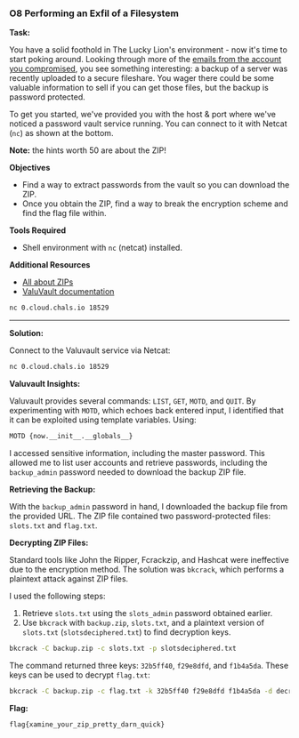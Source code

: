 ### O8 Performing an Exfil of a Filesystem

**Task:**

You have a solid foothold in The Lucky Lion's environment - now it's time to start poking around. Looking through more of the [emails from the account you compromised](https://target-httpd.chals.io/webmail/webmail-inbox.html), you see something interesting: a backup of a server was recently uploaded to a secure fileshare. You wager there could be some valuable information to sell if you can get those files, but the backup is password protected.

To get you started, we've provided you with the host & port where we've noticed a password vault service running. You can connect to it with Netcat (`nc`) as shown at the bottom.

**Note:** the hints worth 50 are about the ZIP!

**Objectives**

- Find a way to extract passwords from the vault so you can download the ZIP.
- Once you obtain the ZIP, find a way to break the encryption scheme and find the flag file within.

**Tools Required**

- Shell environment with `nc` (netcat) installed.

**Additional Resources**

- [All about ZIPs](https://en.wikipedia.org/wiki/ZIP_(file_format))
- [ValuVault documentation](https://target-httpd.chals.io/valuvault.html)

```bash
nc 0.cloud.chals.io 18529
```
---

**Solution:**

Connect to the Valuvault service via Netcat:

```bash
nc 0.cloud.chals.io 18529
```

**Valuvault Insights:**

Valuvault provides several commands: `LIST`, `GET`, `MOTD`, and `QUIT`. By experimenting with `MOTD`, which echoes back entered input, I identified that it can be exploited using template variables. Using:

```bash
MOTD {now.__init__.__globals__}
```

I accessed sensitive information, including the master password. This allowed me to list user accounts and retrieve passwords, including the `backup_admin` password needed to download the backup ZIP file.

**Retrieving the Backup:**

With the `backup_admin` password in hand, I downloaded the backup file from the provided URL. The ZIP file contained two password-protected files: `slots.txt` and `flag.txt`.

**Decrypting ZIP Files:**

Standard tools like John the Ripper, Fcrackzip, and Hashcat were ineffective due to the encryption method. The solution was `bkcrack`, which performs a plaintext attack against ZIP files. 

I used the following steps:

1. Retrieve `slots.txt` using the `slots_admin` password obtained earlier.
2. Use `bkcrack` with `backup.zip`, `slots.txt`, and a plaintext version of `slots.txt` (`slotsdeciphered.txt`) to find decryption keys.

```bash
bkcrack -C backup.zip -c slots.txt -p slotsdeciphered.txt
```

The command returned three keys: `32b5ff40`, `f29e8dfd`, and `f1b4a5da`. These keys can be used to decrypt `flag.txt`:

```bash
bkcrack -C backup.zip -c flag.txt -k 32b5ff40 f29e8dfd f1b4a5da -d decrypted.txt
```

**Flag:**

```bash
flag{xamine_your_zip_pretty_darn_quick}
```

